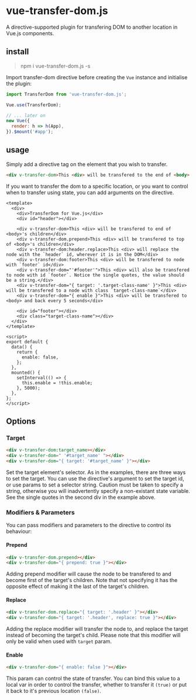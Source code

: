 # vue-transfer-dom.js

A directive-supported plugin for transfering DOM to another location in Vue.js components.

## install

> npm i vue-transfer-dom.js -s

Import transfer-dom directive before creating the `Vue` instance and initialise the plugin:

```js
import TransferDom from 'vue-transfer-dom.js';

Vue.use(TransferDom);

// ... later on
new Vue({
  render: h => h(App),
}).$mount('#app');
```

## usage

Simply add a directive tag on the element that you wish to transfer.

```html
<div v-transfer-dom>This <div> will be transfered to the end of <body>'s children</div>
```

If you want to transfer the dom to a specific location, or you want to control when to transfer using state, you can add arguments on the directive.

```vue
<template>
  <div>
    <div>TransferDom for Vue.js</div>
    <div id="header"></div>
    
    <div v-transfer-dom>This <div> will be transfered to end of <body>'s children</div>
    <div v-transfer-dom.prepend>This <div> will be transfered to top of <body>'s children</div>
    <div v-transfer-dom:header.replace>This <div> will replace the node with the `header` id, wherever it is in the DOM</div>
    <div v-transfer-dom:footer>This <div> will be transfered to node with `footer` id</div>
    <div v-transfer-dom="'#footer'">This <div> will also be transfered to node with id `footer`. Notice the single quotes, the value should be a string.</div>
    <div v-transfer-dom="{ target: '.target-class-name' }">This <div> will be transfered to a node with class `target-class-name`</div>
    <div v-transfer-dom="{ enable }">This <div> will be transfered to <body> and back every 5 seconds</div>
    
    <div id="footer"></div>
    <div class="target-class-name"></div>
  </div>
</template>

<script>
export default {
  data() {
    return {
      enable: false,
    };
  },
  mounted() {
    setInterval(() => {
      this.enable = !this.enable;
    }, 5000);
  },
};
</script>
```

## Options

### Target

```html
<div v-transfer-dom:target_name></div>
<div v-transfer-dom=" '#target_name' "></div>
<div v-transfer-dom="{ target: '#target_name' }"></div>
```

Set the target element's selector. As in the examples, there are three ways to set the target. You can use the directive's argument to set the target id, or use params to set a selector string. Caution must be taken to specify a string, otherwise you will inadvertently specify a non-existant state variable. See the single quotes in the second div in the example above. 

### Modifiers & Parameters
You can pass modifiers and parameters to the directive to control its behaviour:

#### Prepend

```html
<div v-transfer-dom.prepend></div>
<div v-transfer-dom="{ prepend: true }"></div>
```

Adding prepend modifier will cause the node to be transfered to and become first of the target's children. Note that not specifying it has the opposite effect of making it the last of the target's children.

#### Replace

```html
<div v-transfer-dom.replace="{ target: '.header' }"></div>
<div v-transfer-dom="{ target: '.header', replace: true }"></div>
```

Adding the replace modifier will transfer the node to, and replace the target instead of becoming the target's child. Please note that this modifier will only be valid when used with `target` param.

#### Enable

```html
<div v-transfer-dom="{ enable: false }"></div>
```

This param can control the state of transfer. You can bind this value to a local var in order to control the transfer, whether to transfer it `(true)` or put it back to it's previous location `(false)`.
